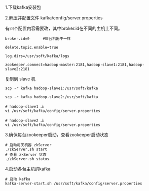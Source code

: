  

1.下载kafka安装包

 

2.解压并配置文件 kafka/config/server.properties

 有四个配置内容需要改，其中broker.id在不同的主机上不同。

```properties
broker.id=0      #每台机器不一样

delete.topic.enable=true

log.dirs=/usr/soft/kafka/logs

zookeeper.connect=hadoop-master:2181,hadoop-slave1:2181,hadoop-slave2:2181
```

 复制到 slave 机

```shell
scp -r kafka hadoop-slave1:/usr/soft/kafka

scp -r kafka hadoop-slave2:/usr/soft/kafka
```

 

```shell
# hadoop-slave1 上
vi /usr/soft/kafka/config/server.properties

# hadoop-slave2 上
vi /usr/soft/kafka/config/server.properties
```

 

 

3.确保每台zookeeper启动，查看zookeeper启动状态

```shell
# 启动每天机器 zkServer
./zkServer.sh start
# 查看 zkServer 状态
./zkServer.sh status
```

 

4.启动各台主机的kafka

```shell
# 启动 kafka
kafka-server-start.sh /usr/soft/kafka/config/server.properties
```

 

 